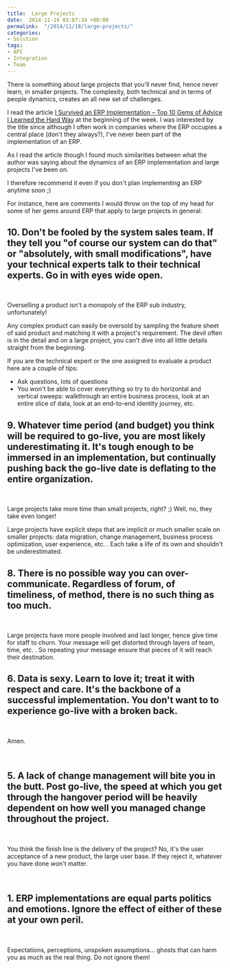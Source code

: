 ```yaml
---
title:  Large Projects
date:  2014-11-19 03:07:34 +00:00
permalink:  "/2014/11/18/large-projects/"
categories:
- Solution
tags:
- API
- Integration
- Team
---
```

<p>There is something about large projects that you'll never find, hence never learn, in smaller projects.  The complexity, both technical and in terms of people dynamics, creates an all new set of challenges.
</p><p>I read the article <a href="https://www.linkedin.com/pulse/article/20141110183446-46268420-i-survived-an-erp-implementation-top-10-gems-of-advice-i-learned-the-hard-way">I Survived an ERP Implementation – Top 10 Gems of Advice I Learned the Hard Way</a> at the beginning of the week.  I was interested by the title since although I often work in companies where the ERP occupies a central place (don't they always?), I've never been part of the implementation of an ERP.
</p><p>As I read the article though I found much similarities between what the author was saying about the dynamics of an ERP implementation and large projects I've been on.
</p><p>I therefore recommend it even if you don't plan implementing an ERP anytime soon ;)
</p><p>For instance, here are comments I would throw on the top of my head for some of her gems around ERP that apply to large projects in general:
</p><h2>10. Don't be fooled by the system sales team. If they tell you "of course our system can do that" or "absolutely, with small modifications", have your technical experts talk to their technical experts. Go in with eyes wide open.
</h2><p>
 </p><p>Overselling a product isn't a monopoly of the ERP sub industry, unfortunately!
</p><p>Any complex product can easily be oversold by sampling the feature sheet of said product and matching it with a project's requirement.  The devil often is in the detail and on a large project, you can't dive into all little details straight from the beginning.
</p><p>If you are the technical expert or the one assigned to evaluate a product here are a couple of tips:
</p><ul><li>Ask questions, lots of questions
</li><li>You won't be able to cover everything so try to do horizontal and vertical sweeps:  walkthrough an entire business process, look at an entire slice of data, look at an end-to-end identity journey, etc.
</li></ul><h2>9. Whatever time period (and budget) you think will be required to go-live, you are most likely underestimating it. It's tough enough to be immersed in an implementation, but continually pushing back the go-live date is deflating to the entire organization. 
</h2><p>
 </p><p>Large projects take more time than small projects, right?  ;)  Well, no, they take even longer!
</p><p>Large projects have explicit steps that are implicit or much smaller scale on smaller projects:  data migration, change management, business process optimization, user experience, etc.  .  Each take a life of its own and shouldn't be underestimated.
</p><h2>8. There is no possible way you can over-communicate. Regardless of forum, of timeliness, of method, there is no such thing as too much.
</h2><p>
 </p><p>Large projects have more people involved and last longer, hence give time for staff to churn.  Your message will get distorted through layers of team, time, etc.  .  So repeating your message ensure that pieces of it will reach their destination.
</p><h2>6. Data is sexy. Learn to love it; treat it with respect and care. It's the backbone of a successful implementation. You don't want to to experience go-live with a broken back.
</h2><p>
 </p><p>Amen.
</p><p>
 </p><h2>5. A lack of change management will bite you in the butt.  Post go-live, the speed at which you get through the hangover period will be heavily dependent on how well you managed change throughout the project.
</h2><p>
 </p><p>You think the finish line is the delivery of the project?  No, it's the user acceptance of a new product, the large user base.  If they reject it, whatever you have done won't matter.
</p><p>
 </p><h2>1. ERP implementations are equal parts politics and emotions. Ignore the effect of either of these at your own peril.
</h2><p>
 </p><p>Expectations, perceptions, unspoken assumptions…  ghosts that can harm you as much as the real thing.  Do not ignore them!
</p>